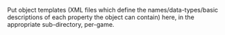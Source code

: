 Put object templates (XML files which define the names/data-types/basic descriptions of
each property the object can contain) here, in the appropriate sub-directory, per-game.
